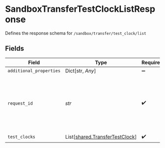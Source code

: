 # SandboxTransferTestClockListResponse

Defines the response schema for `/sandbox/transfer/test_clock/list`


## Fields

| Field                                                                                                                                       | Type                                                                                                                                        | Required                                                                                                                                    | Description                                                                                                                                 |
| ------------------------------------------------------------------------------------------------------------------------------------------- | ------------------------------------------------------------------------------------------------------------------------------------------- | ------------------------------------------------------------------------------------------------------------------------------------------- | ------------------------------------------------------------------------------------------------------------------------------------------- |
| `additional_properties`                                                                                                                     | Dict[str, *Any*]                                                                                                                            | :heavy_minus_sign:                                                                                                                          | N/A                                                                                                                                         |
| `request_id`                                                                                                                                | *str*                                                                                                                                       | :heavy_check_mark:                                                                                                                          | A unique identifier for the request, which can be used for troubleshooting. This identifier, like all Plaid identifiers, is case sensitive. |
| `test_clocks`                                                                                                                               | List[[shared.TransferTestClock](../../models/shared/transfertestclock.md)]                                                                  | :heavy_check_mark:                                                                                                                          | N/A                                                                                                                                         |